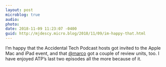 ```yaml
---
layout: post
microblog: true
audio: 
photo: 
date: 2018-11-09 11:23:07 -0400
guid: http://mjdescy.micro.blog/2018/11/09/im-happy-that.html
---
```

I’m happy that the Accidental Tech Podcast hosts got invited to the Apple Mac and iPad event, and that [@marco](https://micro.blog/marco) got a couple of review units, too. I have enjoyed ATP’s last two episodes all the more because of it.
